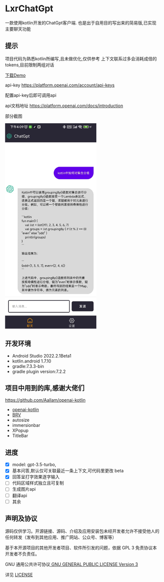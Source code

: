 # LxrChatGpt
一款使用kotlin开发的ChatGpt客户端.
也是出于自用目的写出来的简易版,已实现主要聊天功能

## 提示
项目代码为熟悉kotlin所编写,且未做优化,仅供参考
上下文联系过多会消耗成倍的tokens,目前限制两组对话


[ 下载Demo ](https://github.com/XiaoRanLiu3119/LxrChatGpt/releases/tag/pkg_release)

api-key  https://platform.openai.com/account/api-keys

配置api-key后即可调用api

api文档地址   https://platform.openai.com/docs/introduction

部分截图

![聊天界面](https://github.com/XiaoRanLiu3119/LxrChatGpt/blob/main/chat.png)

## 开发环境
- Android Studio 2022.2.1Beta1
- kotlin.android 1.7.10
- gradle:7.3.3-bin
- gradle plugin version:7.2.2
## 项目中用到的库,感谢大佬们
https://github.com/Aallam/openai-kotlin
- [ openai-kotlin](https://github.com/Aallam/openai-kotlin)
- [ BRV](https://github.com/liangjingkanji/BRV)
- autosize
- immersionbar
- XPopup
- TitleBar

## 进度
- [x] model: gpt-3.5-turbo,
- [x] 基本问答,默认仅可关联最近一条上下文,可代码里更改 beta
- [x] 回答呈打字效果逐字输入
- [ ] 代码区域样式独立且可复制
- [ ] 生成图片api
- [ ] 翻译api
- [ ] 其余

## 声明及协议
源码仅供学习。开源链接、源码、介绍及应用安装包未经开发者允许不接受他人的任何转发（发布到其他应用、推广网站、公众号、博客等）

基于本开源项目的其他开发者项目、软件所引发的问题，依据 GPL 3 免责协议本开发者不负责任。

GNU 通用公共许可协议[ GNU GENERAL PUBLIC LICENSE Version 3](https://www.gnu.org/licenses/gpl-3.0.html)

详见 [ LICENSE ](https://github.com/XiaoRanLiu3119/LxrChatGpt/blob/master/LICENSE)